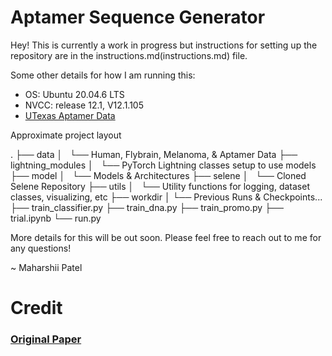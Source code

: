 # Aptamer Sequence Generator

Hey! This is currently a work in progress but instructions for setting up the repository are in the instructions.md(instructions.md) file.

Some other details for how I am running this:

- OS: Ubuntu 20.04.6 LTS
- NVCC: release 12.1, V12.1.105
- [UTexas Aptamer Data](https://sites.utexas.edu/aptamerdatabase/)

Approximate project layout

.
├── data
│   └── Human, Flybrain, Melanoma, & Aptamer Data
├── lightning_modules
│   └── PyTorch Lightning classes setup to use models 
├── model
│   └── Models & Architectures
├── selene
│   └── Cloned Selene Repository
├── utils
│   └── Utility functions for logging, dataset classes, visualizing, etc
├── workdir
│   └── Previous Runs & Checkpoints...
├── train_classifier.py
├── train_dna.py
├── train_promo.py
├── trial.ipynb
└── run.py

More details for this will be out soon. Please feel free to reach out to me for any questions!

~ Maharshii Patel

# Credit

### [Original Paper](http://arxiv.org/abs/2402.05841)

